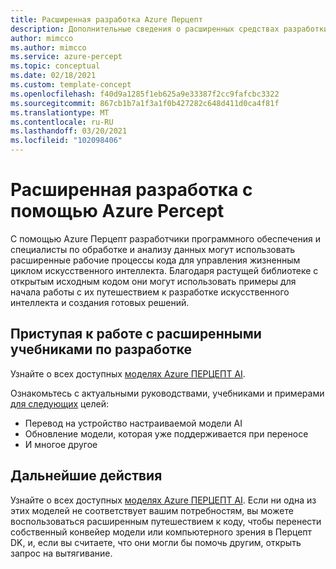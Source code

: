 ```yaml
---
title: Расширенная разработка Azure Перцепт
description: Дополнительные сведения о расширенных средствах разработки в Azure Перцепт
author: mimcco
ms.author: mimcco
ms.service: azure-percept
ms.topic: conceptual
ms.date: 02/18/2021
ms.custom: template-concept
ms.openlocfilehash: f40d9a1285f1eb625a9e33387f2cc9fafcbc3322
ms.sourcegitcommit: 867cb1b7a1f3a1f0b427282c648d411d0ca4f81f
ms.translationtype: MT
ms.contentlocale: ru-RU
ms.lasthandoff: 03/20/2021
ms.locfileid: "102098406"
---
```

# <a name="advanced-development-with-azure-percept"></a>Расширенная разработка с помощью Azure Percept
С помощью Azure Перцепт разработчики программного обеспечения и специалисты по обработке и анализу данных могут использовать расширенные рабочие процессы кода для управления жизненным циклом искусственного интеллекта. Благодаря растущей библиотеке с открытым исходным кодом они могут использовать примеры для начала работы с их путешествием к разработке искусственного интеллекта и создания готовых решений.

## <a name="get-started-with-the-advanced-development-tutorials"></a>Приступая к работе с расширенными учебниками по разработке

Узнайте о всех доступных [моделях Azure ПЕРЦЕПТ AI](./overview-ai-models.md).

Ознакомьтесь с актуальными руководствами, учебниками и примерами [для следующих](https://github.com/microsoft/azure-percept-advanced-development) целей:

* Перевод на устройство настраиваемой модели AI
* Обновление модели, которая уже поддерживается при переносе
* И многое другое

## <a name="next-steps"></a>Дальнейшие действия

Узнайте о всех доступных [моделях Azure ПЕРЦЕПТ AI](./overview-ai-models.md). Если ни одна из этих моделей не соответствует вашим потребностям, вы можете воспользоваться расширенным путешествием к коду, чтобы перенести собственный конвейер модели или компьютерного зрения в Перцепт DK, и, если вы считаете, что они могли бы помочь другим, открыть запрос на вытягивание.